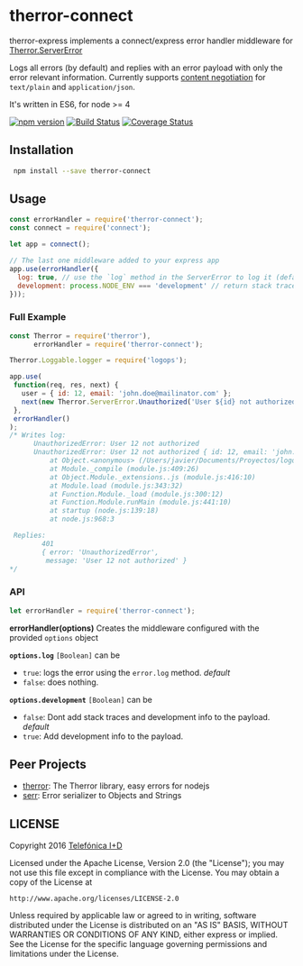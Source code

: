 # therror-connect

therror-express implements a connect/express error handler middleware for [Therror.ServerError](https://github.com/therror/therror)

Logs all errors (by default) and replies with an error payload with only the error relevant information. Currently supports [content negotiation](https://en.wikipedia.org/wiki/Content_negotiation) for `text/plain` and `application/json`.

It's written in ES6, for node >= 4 

[![npm version](https://badge.fury.io/js/therror-connect.svg)](http://badge.fury.io/js/therror-connect)
[![Build Status](https://travis-ci.org/therror/therror-connect.svg)](https://travis-ci.org/therror/therror-connect)
[![Coverage Status](https://coveralls.io/repos/therror/therror-connect/badge.svg?branch=master)](https://coveralls.io/r/therror/therror-connect?branch=master)


## Installation 
```bash
 npm install --save therror-connect
```

## Usage
```js
const errorHandler = require('therror-connect');
const connect = require('connect');

let app = connect();

// The last one middleware added to your express app
app.use(errorHandler({
  log: true, // use the `log` method in the ServerError to log it (default: true)
  development: process.NODE_ENV === 'development' // return stack traces and causes in the payload (default: false) 
}));
```

### Full Example
```js
const Therror = require('therror'),
      errorHandler = require('therror-connect');

Therror.Loggable.logger = require('logops');

app.use(
 function(req, res, next) {
   user = { id: 12, email: 'john.doe@mailinator.com' };
   next(new Therror.ServerError.Unauthorized('User ${id} not authorized', user));
 },
 errorHandler()
);
/* Writes log:  
      UnauthorizedError: User 12 not authorized
      UnauthorizedError: User 12 not authorized { id: 12, email: 'john.doe@mailinator.com' }
          at Object.<anonymous> (/Users/javier/Documents/Proyectos/logops/deleteme.js:17:11)
          at Module._compile (module.js:409:26)
          at Object.Module._extensions..js (module.js:416:10)
          at Module.load (module.js:343:32)
          at Function.Module._load (module.js:300:12)
          at Function.Module.runMain (module.js:441:10)
          at startup (node.js:139:18)
          at node.js:968:3

 Replies: 
        401
        { error: 'UnauthorizedError',
         message: 'User 12 not authorized' }
*/
```

### API
```js
let errorHandler = require('therror-connect');
```
**errorHandler(options)**
Creates the middleware configured with the provided `options` object

**`options.log`** `[Boolean]` can be
 * `true`: logs the error using the `error.log` method. _default_
 * `false`: does nothing. 
 
**`options.development`** `[Boolean]` can be
 * `false`: Dont add stack traces and development info to the payload. _default_
 * `true`: Add development info to the payload. 
 
## Peer Projects
* [therror](https://github.com/therror/therror): The Therror library, easy errors for nodejs
* [serr](https://github.com/therror/serr): Error serializer to Objects and Strings

## LICENSE

Copyright 2016 [Telefónica I+D](http://www.tid.es)

Licensed under the Apache License, Version 2.0 (the "License");
you may not use this file except in compliance with the License.
You may obtain a copy of the License at

    http://www.apache.org/licenses/LICENSE-2.0

Unless required by applicable law or agreed to in writing, software
distributed under the License is distributed on an "AS IS" BASIS,
WITHOUT WARRANTIES OR CONDITIONS OF ANY KIND, either express or implied.
See the License for the specific language governing permissions and
limitations under the License.
